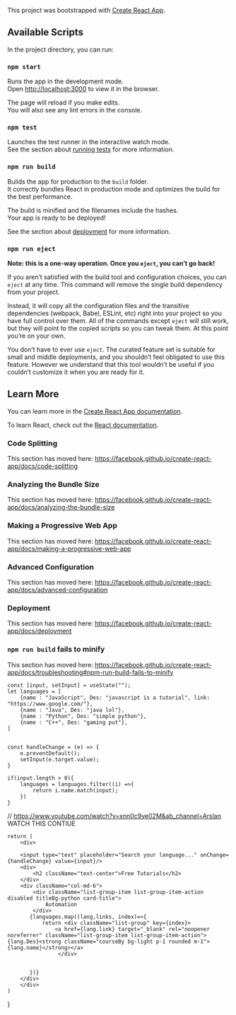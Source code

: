 This project was bootstrapped with [Create React App](https://github.com/facebook/create-react-app).

## Available Scripts

In the project directory, you can run:

### `npm start`

Runs the app in the development mode.<br />
Open [http://localhost:3000](http://localhost:3000) to view it in the browser.

The page will reload if you make edits.<br />
You will also see any lint errors in the console.

### `npm test`

Launches the test runner in the interactive watch mode.<br />
See the section about [running tests](https://facebook.github.io/create-react-app/docs/running-tests) for more information.

### `npm run build`

Builds the app for production to the `build` folder.<br />
It correctly bundles React in production mode and optimizes the build for the best performance.

The build is minified and the filenames include the hashes.<br />
Your app is ready to be deployed!

See the section about [deployment](https://facebook.github.io/create-react-app/docs/deployment) for more information.

### `npm run eject`

**Note: this is a one-way operation. Once you `eject`, you can’t go back!**

If you aren’t satisfied with the build tool and configuration choices, you can `eject` at any time. This command will remove the single build dependency from your project.

Instead, it will copy all the configuration files and the transitive dependencies (webpack, Babel, ESLint, etc) right into your project so you have full control over them. All of the commands except `eject` will still work, but they will point to the copied scripts so you can tweak them. At this point you’re on your own.

You don’t have to ever use `eject`. The curated feature set is suitable for small and middle deployments, and you shouldn’t feel obligated to use this feature. However we understand that this tool wouldn’t be useful if you couldn’t customize it when you are ready for it.

## Learn More

You can learn more in the [Create React App documentation](https://facebook.github.io/create-react-app/docs/getting-started).

To learn React, check out the [React documentation](https://reactjs.org/).

### Code Splitting

This section has moved here: https://facebook.github.io/create-react-app/docs/code-splitting

### Analyzing the Bundle Size

This section has moved here: https://facebook.github.io/create-react-app/docs/analyzing-the-bundle-size

### Making a Progressive Web App

This section has moved here: https://facebook.github.io/create-react-app/docs/making-a-progressive-web-app

### Advanced Configuration

This section has moved here: https://facebook.github.io/create-react-app/docs/advanced-configuration

### Deployment

This section has moved here: https://facebook.github.io/create-react-app/docs/deployment

### `npm run build` fails to minify

This section has moved here: https://facebook.github.io/create-react-app/docs/troubleshooting#npm-run-build-fails-to-minify

<!-- DOING SOMETHING WITH THIS LEAVE IT HERE! -->

    const [input, setInput] = useState("");
    let languages = [
        {name : "JavaScript", Des: "javascript is a tutorial", link: "https://www.google.com/"},
        {name : "Java", Des: "java lol"},
        {name : "Python", Des: "simple python"},
        {name : "C++", Des: "gaming put"},
    ]


    const handleChange = (e) => {
        e.preventDefault();
        setInput(e.target.value);
    }

    if(input.length > 0){
        languages = languages.filter((i) =>{
            return i.name.match(input);
        })
    }

// https://www.youtube.com/watch?v=xnn0c9ye02M&ab_channel=Arslan WATCH THIS CONTIUE

    return (
        <div>

        <input type="text" placeholder="Search your language..." onChange={handleChange} value={input}/>
        <div>
            <h2 className="text-center">Free Tutorials</h2>
        </div>
        <div className="col-md-6">
            <div className="list-group-item list-group-item-action disabled titleBg-python card-title">
                Automation
            </div>
           {languages.map((lang,links, index)=>{
               return <div className="list-group" key={index}>
                   <a href={lang.link} target="_blank" rel="noopener noreferrer" className="list-group-item list-group-item-action">{lang.Des}<strong className="courseBy bg-light p-1 rounded m-1">{lang.name}</strong></a>
                    </div>


           })}
        </div>
        </div>
    )

}
